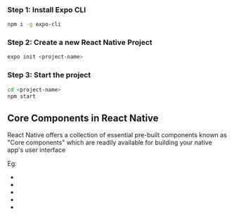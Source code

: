 ### Step 1: Install Expo CLI

```bash
npm i -g expo-cli
```

### Step 2: Create a new React Native Project

```bash
expo init <project-name>
```

### Step 3: Start the project

```bash
cd <project-name>
npm start
```

## Core Components in React Native

React Native offers a collection of essential pre-built components known as "Core components" which are readily available for building your native app's user interface

Eg:

- <View>
- <Text>
- <Image>
- <ScrollView>
- <TextInput>
